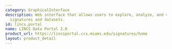 ```yaml
---
category: GraphicalInterface
description: Web interface that allows users to explore, analyze, and visualize LINCS
  signatures and datasets.
id: lincs.portal
name: LINCS Data Portal 2.0
product_url: https://lincsportal.ccs.miami.edu/signatures/home
layout: product_detail
---
```

